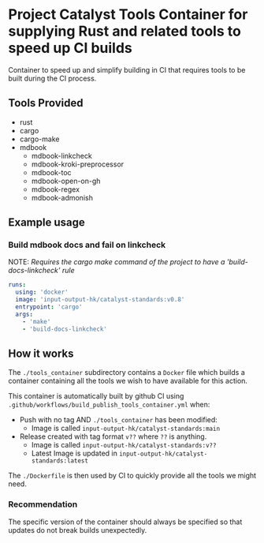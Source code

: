 # Project Catalyst Tools Container for supplying Rust and related tools to speed up CI builds

Container to speed up and simplify building in CI that requires tools to be built during the CI process.

## Tools Provided

* rust
* cargo
* cargo-make
* mdbook
  * mdbook-linkcheck
  * mdbook-kroki-preprocessor
  * mdbook-toc
  * mdbook-open-on-gh
  * mdbook-regex
  * mdbook-admonish

## Example usage

### Build mdbook docs and fail on linkcheck

NOTE: *Requires the cargo make command of the project to have a 'build-docs-linkcheck' rule*

```yaml
runs:
  using: 'docker'
  image: 'input-output-hk/catalyst-standards:v0.8'
  entrypoint: 'cargo'
  args:
    - 'make'
    - 'build-docs-linkcheck'
```

## How it works

The `./tools_container` subdirectory contains a `Docker` file which builds a container containing all the tools we wish to have available for this action.

This container is automatically built by github CI using `.github/workflows/build_publish_tools_container.yml` when:

* Push with no tag AND `./tools_container` has been modified:
  * Image is called `input-output-hk/catalyst-standards:main`
* Release created with tag format `v??` where `??` is anything.
  * Image is called `input-output-hk/catalyst-standards:v??`
  * Latest Image is updated in `input-output-hk/catalyst-standards:latest`

The `./Dockerfile` is then used by CI to quickly provide all the tools we might need.

### Recommendation

The specific version of the container should always be specified so that updates do not break builds unexpectedly.
